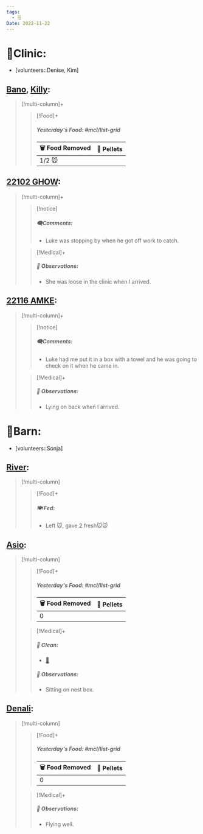 ```yaml
---
tags:
  - 🗒️
Date: 2022-11-22
---
```


# 🏥Clinic:
- [volunteers::Denise, Kim]

## [Bano](../RARE%20Birds/Ed%20Birds/Bano.md), [Killy](../RARE%20Birds/Ed%20Birds/Killy.md):
> [!multi-column]+
>
>> [!Food]+
>> ##### Yesterday's Food: #mcl/list-grid
>> |🗑️ Food Removed| 💩 Pellets
>> |---|---|
>>|1/2 🐭|
>>

## [22102 GHOW](../RARE%20Birds/22102%20GHOW.md):
> [!multi-column]+
>
>> [!notice]
>> ##### 🗨️Comments:
>> - Luke was stopping by when he got off work to catch.
>
>> [!Medical]+
>> ##### 🔭 Observations:
>> - She was loose in the clinic when I arrived. 

## [22116 AMKE](../RARE%20Birds/22116%20AMKE.md):
> [!multi-column]+
>
>> [!notice]
>> ##### 🗨️Comments:
>> - Luke had me put it in a box with a towel and he was going to check on it when he came in.
>
>> [!Medical]+
>> ##### 🔭 Observations:
>> - Lying on back when I arrived. 

# 🏡Barn:
- [volunteers::Sonja]

## [River](../RARE%20Birds/Ed%20Birds/River.md):
> [!multi-column]
>
>> [!Food]+
>> ##### 🍽️ Fed:
>> - Left 🐭, gave 2 fresh🐭🐭
>

## [Asio](../RARE%20Birds/Ed%20Birds/Asio.md):
> [!multi-column]
>
>> [!Food]+
>> ##### Yesterday's Food: #mcl/list-grid
>> |🗑️ Food Removed| 💩 Pellets
>> |---|---|
>>|0|
>
>> [!Medical]+
>>##### 🫧 Clean:
>>- [🧹](../Admin/Codes/Raked%20cage.md)
>>
>> ##### 🔭 Observations:
>> - Sitting on nest box.

## [Denali](../RARE%20Birds/Ed%20Birds/Denali.md):
> [!multi-column]
>
>> [!Food]+
>> ##### Yesterday's Food: #mcl/list-grid
>> |🗑️ Food Removed| 💩 Pellets
>> |---|---|
>>|0|
>
>> [!Medical]+
>> ##### 🔭 Observations:
>> - Flying well.

